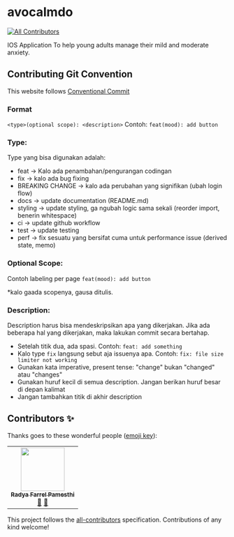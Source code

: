# avocalmdo
<!-- ALL-CONTRIBUTORS-BADGE:START - Do not remove or modify this section -->
[![All Contributors](https://img.shields.io/badge/all_contributors-1-orange.svg?style=flat-square)](#contributors-)
<!-- ALL-CONTRIBUTORS-BADGE:END -->
IOS Application To help young adults manage their mild and moderate anxiety.

## Contributing Git Convention

This website follows [Conventional Commit](https://www.conventionalcommits.org/en/v1.0.0/)
### Format
`<type>(optional scope): <description>`
Contoh: `feat(mood): add button`

### Type:

Type yang bisa digunakan adalah:

- feat → Kalo ada penambahan/pengurangan codingan
- fix → kalo ada bug fixing
- BREAKING CHANGE → kalo ada perubahan yang signifikan (ubah login flow)
- docs → update documentation (README.md)
- styling → update styling, ga ngubah logic sama sekali (reorder import, benerin whitespace)
- ci → update github workflow
- test → update testing
- perf → fix sesuatu yang bersifat cuma untuk performance issue (derived state, memo)

### Optional Scope:

Contoh labeling per page `feat(mood): add button`

*kalo gaada scopenya, gausa ditulis.


### Description:

Description harus bisa mendeskripsikan apa yang dikerjakan. Jika ada beberapa hal yang dikerjakan, maka lakukan commit secara bertahap.

- Setelah titik dua, ada spasi. Contoh: `feat: add something`
- Kalo type `fix` langsung sebut aja issuenya apa. Contoh:  `fix: file size limiter not working`
- Gunakan kata imperative, present tense: "change" bukan "changed" atau "changes"
- Gunakan huruf kecil di semua description. Jangan berikan huruf besar di depan kalimat
- Jangan tambahkan titik di akhir description

## Contributors ✨

Thanks goes to these wonderful people ([emoji key](https://allcontributors.org/docs/en/emoji-key)):

<!-- ALL-CONTRIBUTORS-LIST:START - Do not remove or modify this section -->
<!-- prettier-ignore-start -->
<!-- markdownlint-disable -->
<table>
  <tr>
    <td align="center"><a href="https://github.com/raadyaa"><img src="https://avatars.githubusercontent.com/u/64667665?v=4?s=100" width="100px;" alt=""/><br /><sub><b>Radya Farrel Pamesthi</b></sub></a><br /><a href="#projectManagement-raadyaa" title="Project Management">📆</a> <a href="#design-raadyaa" title="Design">🎨</a></td>
  </tr>
</table>

<!-- markdownlint-restore -->
<!-- prettier-ignore-end -->

<!-- ALL-CONTRIBUTORS-LIST:END -->

This project follows the [all-contributors](https://github.com/all-contributors/all-contributors) specification. Contributions of any kind welcome!